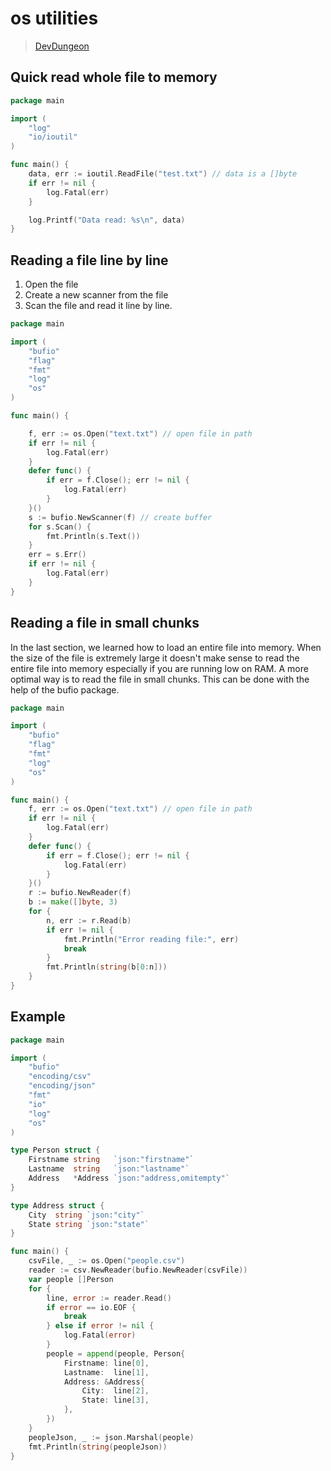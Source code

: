 # os utilities

> [DevDungeon](https://www.devdungeon.com/content/working-files-go)

## Quick read whole file to memory

```go
package main

import (
    "log"
    "io/ioutil"
)

func main() {
    data, err := ioutil.ReadFile("test.txt") // data is a []byte
    if err != nil {
        log.Fatal(err)
    }

    log.Printf("Data read: %s\n", data)
}
```

## Reading a file line by line

1. Open the file
1. Create a new scanner from the file
1. Scan the file and read it line by line.

```go
package main

import (
    "bufio"
    "flag"
    "fmt"
    "log"
    "os"
)

func main() {

    f, err := os.Open("text.txt") // open file in path
    if err != nil {
        log.Fatal(err)
    }
    defer func() {
        if err = f.Close(); err != nil {
            log.Fatal(err)
        }
    }()
    s := bufio.NewScanner(f) // create buffer
    for s.Scan() {
        fmt.Println(s.Text())
    }
    err = s.Err()
    if err != nil {
        log.Fatal(err)
    }
}
```

## Reading a file in small chunks

In the last section, we learned how to load an entire file into memory. When the size of the file is extremely large it doesn't make sense to read the entire file into memory especially if you are running low on RAM. A more optimal way is to read the file in small chunks. This can be done with the help of the bufio package.

```go
package main

import (
    "bufio"
    "flag"
    "fmt"
    "log"
    "os"
)

func main() {
    f, err := os.Open("text.txt") // open file in path
    if err != nil {
        log.Fatal(err)
    }
    defer func() {
        if err = f.Close(); err != nil {
            log.Fatal(err)
        }
    }()
    r := bufio.NewReader(f)
    b := make([]byte, 3)
    for {
        n, err := r.Read(b)
        if err != nil {
            fmt.Println("Error reading file:", err)
            break
        }
        fmt.Println(string(b[0:n]))
    }
}
```

## Example

```go
package main

import (
    "bufio"
    "encoding/csv"
    "encoding/json"
    "fmt"
    "io"
    "log"
    "os"
)

type Person struct {
    Firstname string   `json:"firstname"`
    Lastname  string   `json:"lastname"`
    Address   *Address `json:"address,omitempty"`
}

type Address struct {
    City  string `json:"city"`
    State string `json:"state"`
}

func main() {
    csvFile, _ := os.Open("people.csv")
    reader := csv.NewReader(bufio.NewReader(csvFile))
    var people []Person
    for {
        line, error := reader.Read()
        if error == io.EOF {
            break
        } else if error != nil {
            log.Fatal(error)
        }
        people = append(people, Person{
            Firstname: line[0],
            Lastname:  line[1],
            Address: &Address{
                City:  line[2],
                State: line[3],
            },
        })
    }
    peopleJson, _ := json.Marshal(people)
    fmt.Println(string(peopleJson))
}
```

